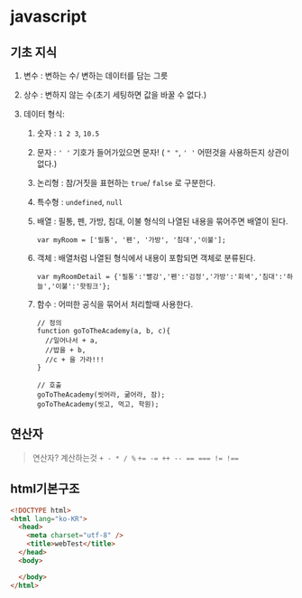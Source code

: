 # javascript

## 기초 지식

1. 변수 : 변하는 수/ 변하는 데이터를 담는 그릇

2. 상수 : 변하지 않는 수(초기 세팅하면 값을 바꿀 수 없다.) 

3. 데이터 형식: 

   1. 숫자 : `1 2 3`, `10.5`

   2. 문자 : `' '` 기호가 들어가있으면 문자! ( `" "`, `' '` 어떤것을 사용하든지 상관이 없다.) 

   3. 논리형 : 참/거짓을 표현하는 `true`/ `false` 로 구분한다.

   4. 특수형 : `undefined`, `null`

   5. 배열 : 필통, 펜, 가방, 침대, 이불 형식의 나열된 내용을 묶어주면 배열이 된다.

      `var myRoom = ['필통', '펜', '가방', '침대','이불'];`

   6. 객체 : 배열처럼 나열된 형식에서 내용이 포함되면 객체로 분류된다.

      `var myRoomDetail = {'필통':'빨강','펜':'검정','가방':'회색','침대':'하늘','이불':'핫핑크'};`

   7. 함수 : 어떠한 공식을 묶어서 처리할때 사용한다. 

      ```
      // 정의
      function goToTheAcademy(a, b, c){
        //일어나서 + a,
        //밥을 + b,
        //c + 을 가라!!!
      }

      // 호출
      goToTheAcademy(씻어라, 굶어라, 잠);
      goToTheAcademy(씻고, 먹고, 학원);
      ```

## 연산자

> 연산자? 계산하는것
> `+ - * / %`
> `+= -= ++ -- == === != !==`

## html기본구조

```html
<!DOCTYPE html>
<html lang="ko-KR">
  <head>
    <meta charset="utf-8" />
    <title>webTest</title>
  </head>
  <body>

  </body>
</html>
```



